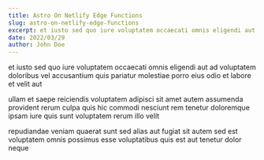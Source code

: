```yaml
---
title: Astro On Netlify Edge Functions
slug: astro-on-netlify-edge-functions
excerpt: et iusto sed quo iure voluptatem occaecati omnis eligendi aut ad voluptatem doloribus vel accusantium quis pariatur molestiae porro eius odio et labore et velit au.
date: 2022/03/29
author: John Doe
---
```


et iusto sed quo iure voluptatem occaecati omnis eligendi aut ad voluptatem doloribus vel accusantium quis pariatur molestiae porro eius odio et labore et velit aut

ullam et saepe reiciendis voluptatem adipisci sit amet autem assumenda provident rerum culpa quis hic commodi nesciunt rem tenetur doloremque ipsam iure quis sunt voluptatem rerum illo velit

repudiandae veniam quaerat sunt sed alias aut fugiat sit autem sed est voluptatem omnis possimus esse voluptatibus quis est aut tenetur dolor neque